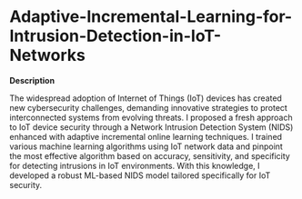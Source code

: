 # Adaptive-Incremental-Learning-for-Intrusion-Detection-in-IoT-Networks

**Description**

The widespread adoption of Internet of Things (IoT) devices has created new cybersecurity 
challenges, demanding innovative strategies to protect interconnected systems from evolving 
threats. I proposed a fresh approach to IoT device security through a Network Intrusion 
Detection System (NIDS) enhanced with adaptive incremental online learning techniques. I 
trained various machine learning algorithms using IoT network data and pinpoint the most effective 
algorithm based on accuracy, sensitivity, and specificity for detecting intrusions in IoT 
environments. With this knowledge, I developed a robust ML-based NIDS model tailored 
specifically for IoT security.
